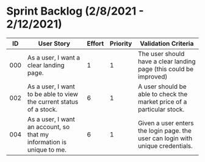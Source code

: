 # Sprint Backlog (2/8/2021 - 2/12/2021)

| ID  | User Story                                                            | Effort | Priority | Validation Criteria                                                             |
| --- | --------------------------------------------------------------------- | ------ | -------- | ------------------------------------------------------------------------------- |
| 000 | As a user, I want a clear landing page.                               | 1      | 1        | The user should have a clear landing page (this could be improved)              |
| 002 | As a user, I want to be able to view the current status of a stock.   | 6      | 1        | A user should be able to check the market price of a particular stock.          |
| 004 | As a user, I want an account, so that my information is unique to me. | 6      | 1        | Given a user enters the login page. the user can login with unique credentials. |
